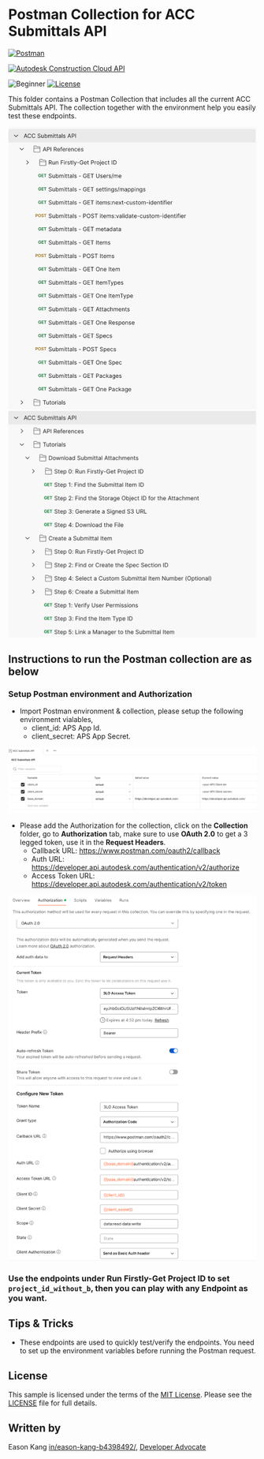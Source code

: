# Postman Collection for ACC Submittals API

[![Postman](https://img.shields.io/badge/Postman-v8-orange.svg)](https://www.getpostman.com/)

[![Autodesk Construction Cloud API](https://img.shields.io/badge/Autodesk%20Construction%20Cloud%20API-v1-green.svg)](https://aps.autodesk.com/en/docs/acc/v1/overview/)

![Beginner](https://img.shields.io/badge/Level-Beginner-green.svg)
[![License](https://img.shields.io/:license-MIT-blue.svg)](http://opensource.org/licenses/MIT)

This folder contains a Postman Collection that includes all the current ACC Submittals API. The collection together with the environment help you easily test these endpoints.

![Collection](img/collection.png)
![Tutorial](img/tutorial.png)


## Instructions to run the Postman collection are as below

### Setup Postman environment and Authorization
- Import Postman environment & collection, please setup the following environment vialables, 
    - client_id:     APS App Id.
    - client_secret: APS App Secret.

![Env](img/env.png)

- Please add the Authorization for the collection, click on the **Collection** folder, go to **Authorization** tab, make sure to use **OAuth 2.0** to get a 3 legged token, use it in the **Request Headers**.
    - Callback URL: https://www.postman.com/oauth2/callback
    - Auth URL: https://developer.api.autodesk.com/authentication/v2/authorize
    - Access Token URL: https://developer.api.autodesk.com/authentication/v2/token

![3leggedToken](img/3leggedToken.png)

### Use the endpoints under **Run Firstly-Get Project ID** to set `project_id_without_b`, then you can play with any Endpoint as you want.

## Tips & Tricks
- These endpoints are used to quickly test/verify the endpoints. You need to set up the environment variables before running the Postman request.

## License
This sample is licensed under the terms of the [MIT License](http://opensource.org/licenses/MIT). Please see the [LICENSE](../LICENSE) file for full details.

## Written by
Eason Kang [in/eason-kang-b4398492/](https://www.linkedin.com/in/eason-kang-b4398492), [Developer Advocate](http://aps.autodesk.com)
